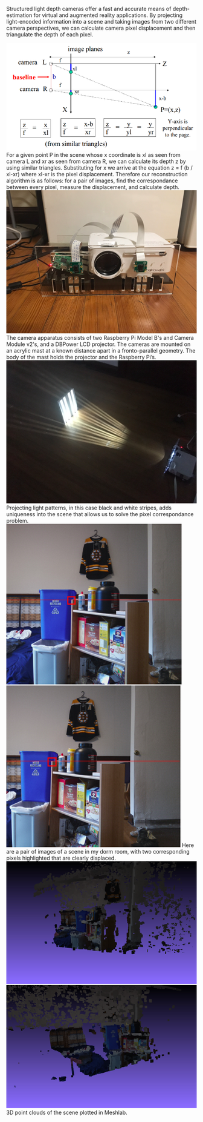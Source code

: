 Structured light depth cameras offer a fast and accurate means of depth-estimation for virtual and augmented reality applications. By projecting light-encoded information into a scene and taking images from two different camera perspectives, we can calculate camera pixel displacement and then triangulate the depth of each pixel.


<img src="images/depth estimation.png">
For a given point P in the scene whose x coordinate is xl as seen from camera L and xr as seen from camera R, we can calculate its depth z by using similar triangles. Substituting for x we arrive at the equation z = f (b / xl-xr) where xl-xr is the pixel displacement. Therefore our reconstruction algorithm is as follows: for a pair of images, find the correspondance between every pixel, measure the displacement, and calculate depth.


<img src="images/camera.png">
The camera apparatus consists of two Raspberry Pi Model B's and Camera Module v2's, and a DBPower LCD projector. The cameras are mounted on an acrylic mast at a known distance apart in a fronto-parallel geometry. The body of the mast holds the projector and the Raspberry Pi’s.


<img src="images/projection.png">
Projecting light patterns, in this case black and white stripes, adds uniqueness into the scene that allows us to solve the pixel correspondance problem.


<img src="images/room_left.png">
<img src="images/room_right.png">
Here are a pair of images of a scene in my dorm room, with two corresponding pixels highlighted that are clearly displaced.


<img src="images/map_left.png">
<img src="images/map_right.png">
3D point clouds of the scene plotted in Meshlab.
